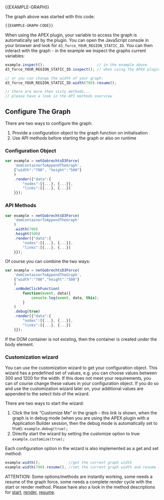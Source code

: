 {{EXAMPLE-GRAPH}}

The graph above was started with this code:
```html
{{EXAMPLE-GRAPH-CODE}}
```

When using the APEX plugin, your variable to access the graph is automatically set by the plugin. You can open the JavaScript console in your browser and look for `d3_force_YOUR_REGION_STATIC_ID`. You can then interact with the graph - in the example we inspect the graphs current variables:

```js
example.inspect();                        // in the example above
d3_force_YOUR_REGION_STATIC_ID.inspect(); // when using the APEX plugin

// or you can change the width of your graph:
d3_force_YOUR_REGION_STATIC_ID.width(700).resume();

// there are more then sixty methods...
// please have a look in the API methods overview
```
## Configure The Graph

There are two ways to configure the graph:

1. Provide a configuration object to the graph function on initialisation
2. Use API methods before starting the graph or also on runtime

### Configuration Object

```js
var example = netGobrechtsD3Force(
    'domContainerToAppendTheGraph',
    {"width":"700", "height":"500"}
    )
    .render({"data":{
        "nodes":[{...}, {...}],
        "links":[{...}, {...}]
    }});
```

### API Methods

```js
var example = netGobrechtsD3Force(
    'domContainerToAppendTheGraph'
    )
    .width(700)
    .height(500)
    .render({"data":{
        "nodes":[{...}, {...}],
        "links":[{...}, {...}]
    }});
```

Of course you can combine the two ways:

```js
var example = netGobrechtsD3Force(
    'domContainerToAppendTheGraph',
    {"width":"700","height":"500"}
    )
    .onNodeClickFunction(
        function(event, data){
            console.log(event, data, this);
        }
    )
    .debug(true)
    .render({"data":{
        "nodes":[{...}, {...}],
        "links":[{...}, {...}]
    }});
```

If the DOM container is not existing, then the container is created under the body element.

### Customization wizard

You can use the customization wizard to get your configuration object. This
wizard has a predefined set of values, e.g. you can choose values between 300
and 1200 for the width. If this does not meet your requirements, you can of
course change these values in your configuration object. If you do so and use
the customization wizard later on, your additional values are appended to the
select lists of the wizard.

There are two ways to start the wizard:

1. Click the link “Customize Me” in the graph - this link is shown, when the graph is in debug mode (when you are using the APEX plugin with a Application Builder session, then the debug mode is automatically set to true): `example.debug(true);`
2. Directly start the wizard by setting the customize option to true: `example.customize(true);`

Each configuration option in the wizard is also implemented as a get and set method:

```js
example.width();             //get the current graph width
example.width(700).resume(); //set the current graph width and resume the graph
```

ATTENTION: Some options/methods are instantly working, some needs a resume of the graph force, some needs a complete render cycle with the start or render method. Please have also a look in the method descriptions for [start](./module-API.html#.start), [render](./module-API.html#.render), [resume](./module-API.html#.resume).

